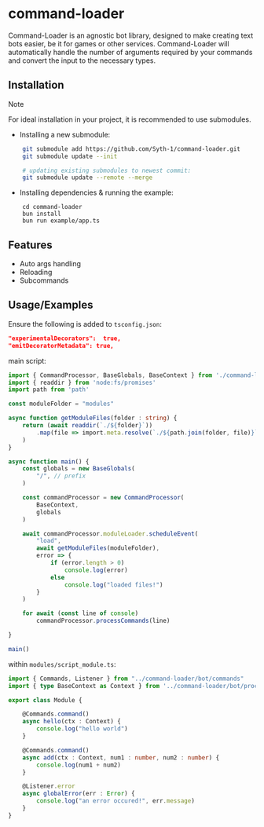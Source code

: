# command-loader

Command-Loader is an agnostic bot library, designed to make creating text bots easier, be it for games or other services. Command-Loader will automatically handle the number of arguments required by your commands and convert the input to the necessary types.


## Installation

> [!NOTE]
> For ideal installation in your project, it is recommended to use submodules.

- Installing a new submodule: 
```bash
    git submodule add https://github.com/Syth-1/command-loader.git
    git submodule update --init

    # updating existing submodules to newest commit:
    git submodule update --remote --merge
```
- Installing dependencies & running the example:
```
    cd command-loader
    bun install
    bun run example/app.ts
```
## Features

- Auto args handling
- Reloading
- Subcommands


## Usage/Examples

Ensure the following is added to `tsconfig.json`:
```json
"experimentalDecorators":  true,
"emitDecoratorMetadata": true,
```

main script:
```typescript
import { CommandProcessor, BaseGlobals, BaseContext } from './command-loader/bot/process_command'
import { readdir } from 'node:fs/promises'
import path from 'path'

const moduleFolder = "modules"

async function getModuleFiles(folder : string) {
    return (await readdir(`./${folder}`))
        .map(file => import.meta.resolve(`./${path.join(folder, file)}`)
    )
}

async function main() {
    const globals = new BaseGlobals(
        "/", // prefix
    )

    const commandProcessor = new CommandProcessor(
        BaseContext,
        globals
    )

    await commandProcessor.moduleLoader.scheduleEvent(
        "load", 
        await getModuleFiles(moduleFolder), 
        error => {
            if (error.length > 0)
                console.log(error)
            else
                console.log("loaded files!")
        }
    )

    for await (const line of console)
        commandProcessor.processCommands(line)

}

main()
```

within `modules/script_module.ts`:
```typescript
import { Commands, Listener } from "../command-loader/bot/commands"
import { type BaseContext as Context } from '../command-loader/bot/process_command'

export class Module {

    @Commands.command()
    async hello(ctx : Context) {
        console.log("hello world")
    }

    @Commands.command()
    async add(ctx : Context, num1 : number, num2 : number) { 
        console.log(num1 + num2)
    }

    @Listener.error
    async globalError(err : Error) { 
        console.log("an error occured!", err.message)
    }
}
```
